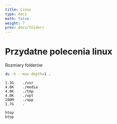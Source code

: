 ```yaml
---
title: Linux
type: docs
math: false
weight: 7
prev: docs/folder/
---
```


# Przydatne polecenia linux

Rozmiary folderów

```bash
du -h --max-depth=1 .
```

```
1.3G    ./usr
4.0K    ./media
4.0K    ./tmp
4.0K    ./opt
280M    ./app
1.7G    .
```

```
htop
btop
```


